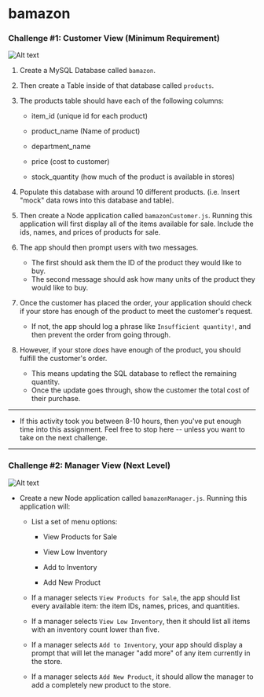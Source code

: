 # bamazon

### Challenge #1: Customer View (Minimum Requirement)

![Alt text](/assets/pictures/bamazon1.png)

1. Create a MySQL Database called `bamazon`.

2. Then create a Table inside of that database called `products`.

3. The products table should have each of the following columns:

   - item_id (unique id for each product)

   - product_name (Name of product)

   - department_name

   - price (cost to customer)

   - stock_quantity (how much of the product is available in stores)

4. Populate this database with around 10 different products. (i.e. Insert "mock" data rows into this database and table).

5. Then create a Node application called `bamazonCustomer.js`. Running this application will first display all of the items available for sale. Include the ids, names, and prices of products for sale.

6. The app should then prompt users with two messages.

   - The first should ask them the ID of the product they would like to buy.
   - The second message should ask how many units of the product they would like to buy.

7. Once the customer has placed the order, your application should check if your store has enough of the product to meet the customer's request.

   - If not, the app should log a phrase like `Insufficient quantity!`, and then prevent the order from going through.

8. However, if your store _does_ have enough of the product, you should fulfill the customer's order.
   - This means updating the SQL database to reflect the remaining quantity.
   - Once the update goes through, show the customer the total cost of their purchase.

---

- If this activity took you between 8-10 hours, then you've put enough time into this assignment. Feel free to stop here -- unless you want to take on the next challenge.

---

### Challenge #2: Manager View (Next Level)

![Alt text](/assets/pictures/bamazon2.png)

- Create a new Node application called `bamazonManager.js`. Running this application will:

  - List a set of menu options:

    - View Products for Sale

    - View Low Inventory

    - Add to Inventory

    - Add New Product

  - If a manager selects `View Products for Sale`, the app should list every available item: the item IDs, names, prices, and quantities.

  - If a manager selects `View Low Inventory`, then it should list all items with an inventory count lower than five.

  - If a manager selects `Add to Inventory`, your app should display a prompt that will let the manager "add more" of any item currently in the store.

  - If a manager selects `Add New Product`, it should allow the manager to add a completely new product to the store.
